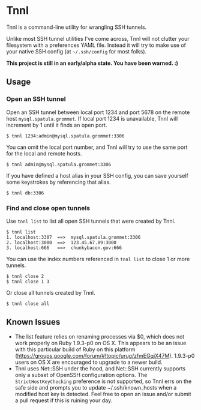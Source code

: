 # Tnnl

Tnnl is a command-line utility for wrangling SSH tunnels.

Unlike most SSH tunnel utilities I've come across, Tnnl will not clutter your filesystem with a preferences YAML file. Instead it will try to make use of your native SSH config (at `~/.ssh/config` for most folks).

__This project is still in an early/alpha state. You have been warned. :)__

## Usage

### Open an SSH tunnel

Open an SSH tunnel between local port 1234 and port 5678 on the remote host `mysql.spatula.grommet`. If local port 1234 is unavailable, Tnnl will increment by 1 until it finds an open port.

    $ tnnl 1234:admin@mysql.spatula.grommet:3306

You can omit the local port number, and Tnnl will try to use the same port for the local and remote hosts.
    
    $ tnnl admin@mysql.spatula.grommet:3306
    
If you have defined a host alias in your SSH config, you can save yourself some keystrokes by referencing that alias.

    $ tnnl db:3306

### Find and close open tunnels
    
Use `tnnl list` to list all open SSH tunnels that were created by Tnnl.

    $ tnnl list
    1. localhost:3307  ==>  mysql.spatula.grommet:3306
    2. localhost:3000  ==>  123.45.67.89:3000
    3. localhost:666   ==>  chunkybacon.gov:666

You can use the index numbers referenced in `tnnl list` to close 1 or more tunnels.

    $ tnnl close 2
    $ tnnl close 1 3

Or close all tunnels created by Tnnl.

    $ tnnl close all

## Known Issues

- The list feature relies on renaming processes via $0, which does not work properly on Ruby 1.9.3-p0 on OS X. This appears to be an issue with this particular build of Ruby on this platform (https://groups.google.com/forum/#!topic/urug/zfmEGqjX47M). 1.9.3-p0 users on OS X are encouraged to upgrade to a newer build.
- Tnnl uses Net::SSH under the hood, and Net::SSH currently supports only a subset of OpenSSH configuration options. The `StrictHostKeyChecking` preference is not supported, so Tnnl errs on the safe side and prompts you to update ~/.ssh/known_hosts when a modified host key is detected. Feel free to open an issue and/or submit a pull request if this is ruining your day.

